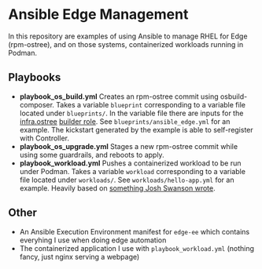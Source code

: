 # Ansible Edge Management

In this repository are examples of using Ansible to manage RHEL for Edge (rpm-ostree), and on those systems, containerized workloads running in Podman.

## Playbooks

* **playbook_os_build.yml** Creates an rpm-ostree commit using osbuild-composer. Takes a variable `blueprint` corresponding to a variable file located under `blueprints/`. In the variable file there are inputs for the [infra.ostree](https://github.com/redhat-cop/infra.osbuild) [builder role](https://github.com/redhat-cop/infra.osbuild/tree/main/roles/builder). See `blueprints/ansible_edge.yml` for an example. The kickstart generated by the example is able to self-register with Controller.
* **playbook_os_upgrade.yml** Stages a new rpm-ostree commit while using some guardrails, and reboots to apply.
* **playbook_workload.yml** Pushes a containerized workload to be run under Podman. Takes a variable `workload` corresponding to a variable file located under `workloads/`. See `workloads/hello-app.yml` for an example. Heavily based on [something Josh Swanson wrote](https://github.com/jjaswanson4/example-device-edge-resources/blob/main/playbooks/deploy-workload.yml).

## Other
* An Ansible Execution Environment manifest for `edge-ee` which contains everyhing I use when doing edge automation
* The containerized application I use with `playbook_workload.yml` (nothing fancy, just nginx serving a webpage)
